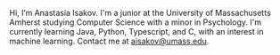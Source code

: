 Hi, I’m Anastasia Isakov.
I'm a junior at the University of Massachusetts Amherst studying Computer Science with a minor in Psychology.
I'm currently learning Java, Python, Typescript, and C, with an interest in machine learning. 
Contact me at aisakov@umass.edu.

<!---
AnastasiaIsakov04/AnastasiaIsakov04 is a ✨ special ✨ repository because its `README.md` (this file) appears on your GitHub profile.
You can click the Preview link to take a look at your changes.
--->
